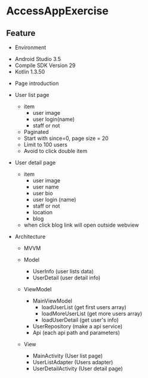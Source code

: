 # AccessAppExercise

## Feature
 * Environment
- Android Studio 3.5
- Compile SDK Version 29
- Kotlin 1.3.50
 * Page introduction
- User list page
	- item
		- user image
		- user login(name)
		- staff or not
	- Paginated 
	- Start with since=0, page size = 20
	- Limit to 100 users
	- Avoid to click double item
- User detail page
	- item
		- user image
		- user name
		- user bio
		- user login (name)
		- staff or not
		- location
		- blog
	- when click blog link will open outside webview

- Architecture
	- MVVM
	- Model
		- UserInfo (user lists data)
		- UserDetail (user detail info)
	- ViewModel
		- MainViewModel
			- loadUserList 		(get first users array)
			- loadMoreUserList	(get more users array)
			- loadUserDetail	(get user's info)
		- UserRepository	(make a api service)
		- Api 				(each api path and parameters)

	- View
		- MainActivity			(User list page)
		- UserListAdapter		(Users adapter)
		- UserDetailActivity	(User detail page)
